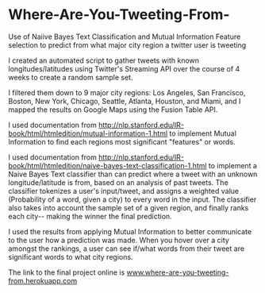 Where-Are-You-Tweeting-From-
============================

Use of Naiive Bayes Text Classification and Mutual Information Feature selection to predict from what major city region a twitter user is tweeting 

I created an automated script to gather tweets with known longitudes/latitudes using Twitter's Streaming API over the course of 4 weeks to create a random sample set.

I filtered them down to 9 major city regions: Los Angeles, San Francisco, Boston, New York, Chicago, Seattle, Atlanta, Houston, and Miami, 
and I mapped the results on Google Maps using the Fusion Table API.

I used documentation from http://nlp.stanford.edu/IR-book/html/htmledition/mutual-information-1.html to implement Mutual Information
to find each regions most significant "features" or words.

I used documentation from http://nlp.stanford.edu/IR-book/html/htmledition/naive-bayes-text-classification-1.html to implement a 
Naive Bayes Text classifier than can predict where a tweet with an unknown longitude/latitude is from, based on an
analysis of past tweets.  The classifier tokenizes a user's input/tweet, and assigns a weighted value (Probability of a word, given a city) 
to every word in the input. The classifier also takes into account the sample set of a given region, and finally ranks each city-- making the winner
the final prediction.  

I used the results from applying Mutual Information to better communicate to the user how a prediction was made.
When you hover over a city amongst the rankings, a user can see if/what words from their tweet are significant words to 
what city regions.  

The link to the final project online is www.where-are-you-tweeting-from.herokuapp.com

